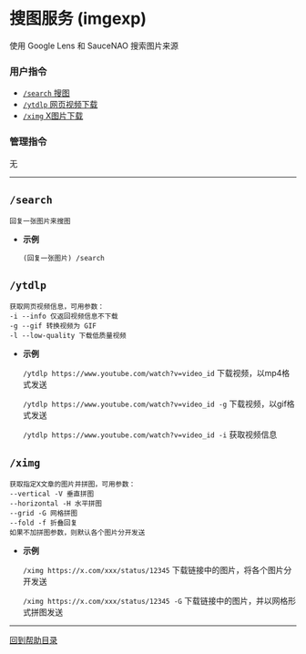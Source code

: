 # 搜图服务 (imgexp)

使用 Google Lens 和 SauceNAO 搜索图片来源

###  用户指令

- [`/search` 搜图](#search)
- [`/ytdlp` 网页视频下载](#ytdlp)
- [`/ximg` X图片下载](#ximg)

### 管理指令

无

---


## `/search`
```
回复一张图片来搜图
```
- **示例**

    `(回复一张图片) /search`



## `/ytdlp`
```
获取网页视频信息，可用参数：
-i --info 仅返回视频信息不下载
-g --gif 转换视频为 GIF
-l --low-quality 下载低质量视频
```

- **示例**

    `/ytdlp https://www.youtube.com/watch?v=video_id` 下载视频，以mp4格式发送

    `/ytdlp https://www.youtube.com/watch?v=video_id -g` 下载视频，以gif格式发送

    `/ytdlp https://www.youtube.com/watch?v=video_id -i` 获取视频信息

 
 
## `/ximg`
```
获取指定X文章的图片并拼图，可用参数：
--vertical -V 垂直拼图 
--horizontal -H 水平拼图 
--grid -G 网格拼图 
--fold -f 折叠回复
如果不加拼图参数，则默认各个图片分开发送
```

- **示例**

    `/ximg https://x.com/xxx/status/12345` 下载链接中的图片，将各个图片分开发送

    `/ximg https://x.com/xxx/status/12345 -G` 下载链接中的图片，并以网格形式拼图发送 


--- 

[回到帮助目录](./main.md)